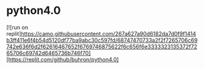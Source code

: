 # python4.0
[![run on replit]https://camo.githubusercontent.com/267a627a90d6182da7d0f9f1414b3ff411e6f4b54d5120df77ba9abc30c597fd/68747470733a2f2f7265706c69742e636f6d2f62616467652f6769746875622f6c656f6e3333323135372f7265706c69742d6465736b746f70][https://replit.com/github/buhron/python4.0]
